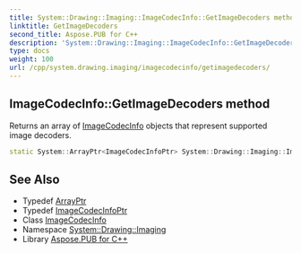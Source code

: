```yaml
---
title: System::Drawing::Imaging::ImageCodecInfo::GetImageDecoders method
linktitle: GetImageDecoders
second_title: Aspose.PUB for C++
description: 'System::Drawing::Imaging::ImageCodecInfo::GetImageDecoders method. Returns an array of ImageCodecInfo objects that represent supported image decoders in C++.'
type: docs
weight: 100
url: /cpp/system.drawing.imaging/imagecodecinfo/getimagedecoders/
---
```

## ImageCodecInfo::GetImageDecoders method


Returns an array of [ImageCodecInfo](../) objects that represent supported image decoders.

```cpp
static System::ArrayPtr<ImageCodecInfoPtr> System::Drawing::Imaging::ImageCodecInfo::GetImageDecoders()
```

## See Also

* Typedef [ArrayPtr](../../../system/arrayptr/)
* Typedef [ImageCodecInfoPtr](../../imagecodecinfoptr/)
* Class [ImageCodecInfo](../)
* Namespace [System::Drawing::Imaging](../../)
* Library [Aspose.PUB for C++](../../../)
